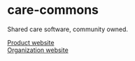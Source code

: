 # care-commons

Shared care software, community owned.

[Product website](https://neighborhood-lab.github.io/care-commons-home/)  
[Organization website](https://neighborhood-lab.github.io/home/)
